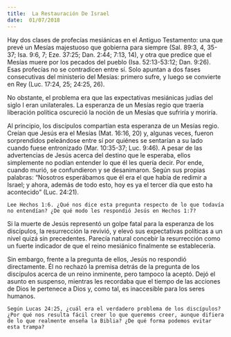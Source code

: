 ```yaml
---
title:  La Restauración De Israel
date:  01/07/2018
---
```


Hay dos clases de profecías mesiánicas en el Antiguo Testamento: una que prevé un Mesías majestuoso que gobierna para siempre (Sal. 89:3, 4, 35-37; Isa. 9:6, 7; Eze. 37:25; Dan. 2:44; 7:13, 14), y otra que predice que el Mesías muere por los pecados del pueblo (Isa. 52:13-53:12; Dan. 9:26). Esas profecías no se contradicen entre sí. Solo apuntan a dos fases consecutivas del ministerio del Mesías: primero sufre, y luego se convierte en Rey (Luc. 17:24, 25; 24:25, 26).

No obstante, el problema era que las expectativas mesiánicas judías del siglo I eran unilaterales. La esperanza de un Mesías regio que traería liberación política oscureció la noción de un Mesías que sufriría y moriría.

Al principio, los discípulos compartían esta esperanza de un Mesías regio. Creían que Jesús era el Mesías (Mat. 16:16, 20) y, algunas veces, fueron sorprendidos peleándose entre sí por quiénes se sentarían a su lado cuando fuese entronizado (Mar. 10:35-37; Luc. 9:46). A pesar de las advertencias de Jesús acerca del destino que le esperaba, ellos simplemente no podían entender lo que él les quería decir. Por ende, cuando murió, se confundieron y se desanimaron. Según sus propias palabras: “Nosotros esperábamos que él era el que había de redimir a Israel; y ahora, además de todo esto, hoy es ya el tercer día que esto ha acontecido” (Luc. 24:21).

`Lee Hechos 1:6. ¿Qué nos dice esta pregunta respecto de lo que todavía no entendían? ¿De qué modo les respondió Jesús en Hechos 1:7?`

Si la muerte de Jesús representó un golpe fatal para la esperanza de los discípulos, la resurrección la revivió, y elevó sus expectativas políticas a un nivel quizá sin precedentes. Parecía natural concebir la resurrección como un fuerte indicador de que el reino mesiánico finalmente se establecería.

Sin embargo, frente a la pregunta de ellos, Jesús no respondió directamente. Él no rechazó la premisa detrás de la pregunta de los discípulos acerca de un reino inminente, pero tampoco la aceptó. Dejó el asunto en suspenso, mientras les recordaba que el tiempo de las acciones de Dios le pertenece a Dios y, como tal, es inaccesible para los seres humanos.

`Según Lucas 24:25, ¿cuál era el verdadero problema de los discípulos? ¿Por qué nos resulta fácil creer lo que queremos creer, aunque difiera de lo que realmente enseña la Biblia? ¿De qué forma podemos evitar esta trampa?`